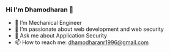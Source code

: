 ### Hi I'm Dhamodharan 👋

- 🔭 I’m Mechanical Engineer
- 🌱 I’m passionate about web development and web security
- 💬 Ask me about Application Security
- 📫 How to reach me: dhamodharanr1996@gmail.com


